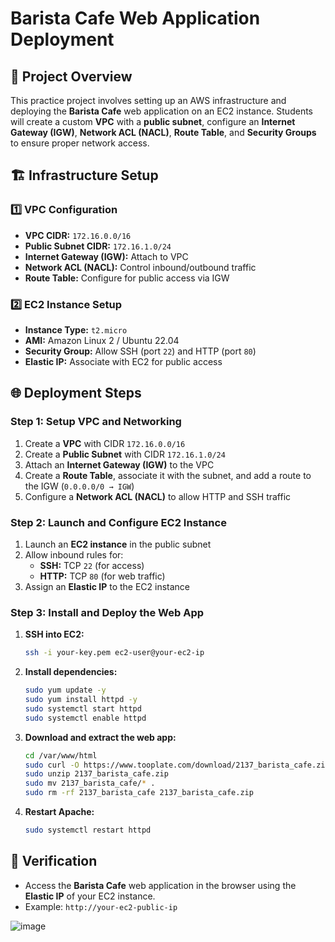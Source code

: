 # Barista Cafe Web Application Deployment

## 📌 Project Overview
This practice project involves setting up an AWS infrastructure and deploying the **Barista Cafe** web application on an EC2 instance. Students will create a custom **VPC** with a **public subnet**, configure an **Internet Gateway (IGW)**, **Network ACL (NACL)**, **Route Table**, and **Security Groups** to ensure proper network access.

## 🏗️ Infrastructure Setup
### 1️⃣ **VPC Configuration**
- **VPC CIDR:** `172.16.0.0/16`
- **Public Subnet CIDR:** `172.16.1.0/24`
- **Internet Gateway (IGW):** Attach to VPC
- **Network ACL (NACL):** Control inbound/outbound traffic
- **Route Table:** Configure for public access via IGW

### 2️⃣ **EC2 Instance Setup**
- **Instance Type:** `t2.micro`
- **AMI:** Amazon Linux 2 / Ubuntu 22.04
- **Security Group:** Allow SSH (port `22`) and HTTP (port `80`)
- **Elastic IP:** Associate with EC2 for public access

## 🌐 Deployment Steps
### **Step 1: Setup VPC and Networking**
1. Create a **VPC** with CIDR `172.16.0.0/16`
2. Create a **Public Subnet** with CIDR `172.16.1.0/24`
3. Attach an **Internet Gateway (IGW)** to the VPC
4. Create a **Route Table**, associate it with the subnet, and add a route to the IGW (`0.0.0.0/0 → IGW`)
5. Configure a **Network ACL (NACL)** to allow HTTP and SSH traffic

### **Step 2: Launch and Configure EC2 Instance**
1. Launch an **EC2 instance** in the public subnet
2. Allow inbound rules for:
   - **SSH:** TCP `22` (for access)
   - **HTTP:** TCP `80` (for web traffic)
3. Assign an **Elastic IP** to the EC2 instance

### **Step 3: Install and Deploy the Web App**
1. **SSH into EC2:**
   ```bash
   ssh -i your-key.pem ec2-user@your-ec2-ip
   ```
2. **Install dependencies:**
   ```bash
   sudo yum update -y
   sudo yum install httpd -y
   sudo systemctl start httpd
   sudo systemctl enable httpd
   ```
3. **Download and extract the web app:**
   ```bash
   cd /var/www/html
   sudo curl -O https://www.tooplate.com/download/2137_barista_cafe.zip
   sudo unzip 2137_barista_cafe.zip
   sudo mv 2137_barista_cafe/* .
   sudo rm -rf 2137_barista_cafe 2137_barista_cafe.zip
   ```
4. **Restart Apache:**
   ```bash
   sudo systemctl restart httpd
   ```

## 🎯 Verification
- Access the **Barista Cafe** web application in the browser using the **Elastic IP** of your EC2 instance.
- Example: `http://your-ec2-public-ip`

![image](https://github.com/user-attachments/assets/5bdea817-97bf-45aa-a4b8-9cc0df1a72b1)
